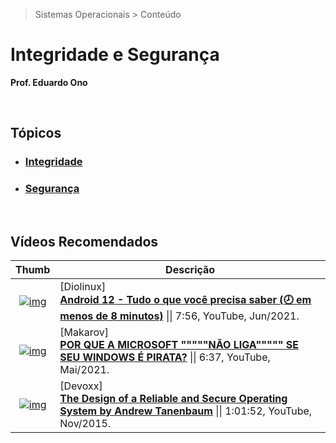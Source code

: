 > Sistemas Operacionais > Conteúdo

# Integridade e Segurança

__Prof. Eduardo Ono__

&nbsp;

## Tópicos

* ### [Integridade](./integridade/)

* ### [Segurança](./segurança/)

&nbsp;

## Vídeos Recomendados

| Thumb | Descrição |
| :-: | --- |
| [![img](https://img.youtube.com/vi/a3ugY9nSnFI/default.jpg)](https://youtu.be/a3ugY9nSnFI) | [Diolinux] <br> [__Android 12 - Tudo o que você precisa saber (🕗 em menos de 8 minutos)__](https://www.youtube.com/watch?v=a3ugY9nSnFI) \|\| 7:56, YouTube, Jun/2021.
| [![img](https://img.youtube.com/vi/Qb66o55lLVU/default.jpg)](https://youtu.be/Qb66o55lLVU) | [Makarov] <br> [__POR QUE A MICROSOFT """""NÃO LIGA""""" SE SEU WINDOWS É PIRATA?__](https://www.youtube.com/watch?v=Qb66o55lLVU) \|\| 6:37, YouTube, Mai/2021.
| [![img](https://img.youtube.com/vi/oS4UWgHtRDw/default.jpg)](https://youtu.be/oS4UWgHtRDw) | [Devoxx] <br> [__The Design of a Reliable and Secure Operating System by Andrew Tanenbaum__](https://www.youtube.com/watch?v=oS4UWgHtRDw) \|\| 1:01:52, YouTube, Nov/2015.

&nbsp;
